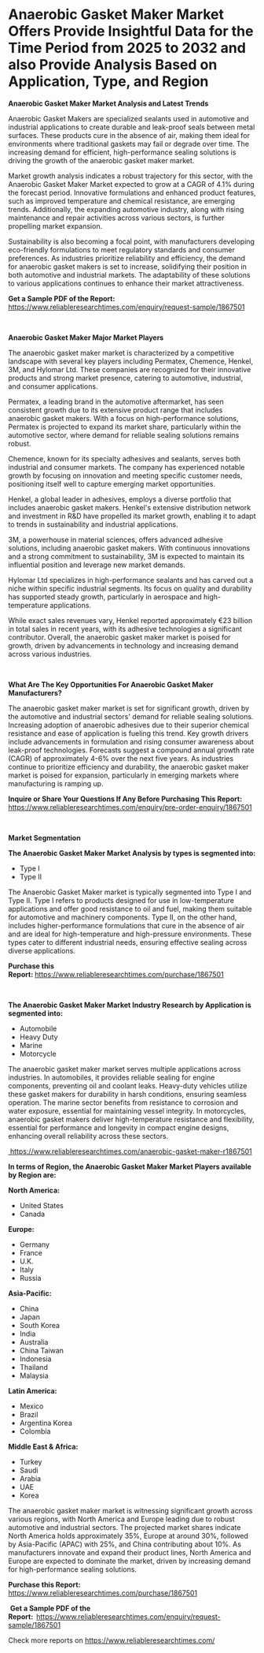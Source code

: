 <p><h1>Anaerobic Gasket Maker Market Offers Provide Insightful Data for the Time Period from 2025 to 2032 and also Provide Analysis Based on Application, Type, and Region</h1></p><p><strong>Anaerobic Gasket Maker Market Analysis and Latest Trends</strong></p>
<p><p>Anaerobic Gasket Makers are specialized sealants used in automotive and industrial applications to create durable and leak-proof seals between metal surfaces. These products cure in the absence of air, making them ideal for environments where traditional gaskets may fail or degrade over time. The increasing demand for efficient, high-performance sealing solutions is driving the growth of the anaerobic gasket maker market.</p><p>Market growth analysis indicates a robust trajectory for this sector, with the Anaerobic Gasket Maker Market expected to grow at a CAGR of 4.1% during the forecast period. Innovative formulations and enhanced product features, such as improved temperature and chemical resistance, are emerging trends. Additionally, the expanding automotive industry, along with rising maintenance and repair activities across various sectors, is further propelling market expansion.</p><p>Sustainability is also becoming a focal point, with manufacturers developing eco-friendly formulations to meet regulatory standards and consumer preferences. As industries prioritize reliability and efficiency, the demand for anaerobic gasket makers is set to increase, solidifying their position in both automotive and industrial markets. The adaptability of these solutions to various applications continues to enhance their market attractiveness.</p></p>
<p><strong>Get a Sample PDF of the Report:&nbsp;</strong> <a href="https://www.reliableresearchtimes.com/enquiry/request-sample/1867501?utm_campaign=3028&utm_medium=2&utm_source=Github&utm_content=ia&utm_term=01042025&utm_id=anaerobic-gasket-maker">https://www.reliableresearchtimes.com/enquiry/request-sample/1867501</a></p>
<p>&nbsp;</p>
<p><strong>Anaerobic Gasket Maker Major Market Players</strong></p>
<p><p>The anaerobic gasket maker market is characterized by a competitive landscape with several key players including Permatex, Chemence, Henkel, 3M, and Hylomar Ltd. These companies are recognized for their innovative products and strong market presence, catering to automotive, industrial, and consumer applications.</p><p>Permatex, a leading brand in the automotive aftermarket, has seen consistent growth due to its extensive product range that includes anaerobic gasket makers. With a focus on high-performance solutions, Permatex is projected to expand its market share, particularly within the automotive sector, where demand for reliable sealing solutions remains robust.</p><p>Chemence, known for its specialty adhesives and sealants, serves both industrial and consumer markets. The company has experienced notable growth by focusing on innovation and meeting specific customer needs, positioning itself well to capture emerging market opportunities.</p><p>Henkel, a global leader in adhesives, employs a diverse portfolio that includes anaerobic gasket makers. Henkel's extensive distribution network and investment in R&D have propelled its market growth, enabling it to adapt to trends in sustainability and industrial applications. </p><p>3M, a powerhouse in material sciences, offers advanced adhesive solutions, including anaerobic gasket makers. With continuous innovations and a strong commitment to sustainability, 3M is expected to maintain its influential position and leverage new market demands.</p><p>Hylomar Ltd specializes in high-performance sealants and has carved out a niche within specific industrial segments. Its focus on quality and durability has supported steady growth, particularly in aerospace and high-temperature applications.</p><p>While exact sales revenues vary, Henkel reported approximately €23 billion in total sales in recent years, with its adhesive technologies a significant contributor. Overall, the anaerobic gasket maker market is poised for growth, driven by advancements in technology and increasing demand across various industries.</p></p>
<p>&nbsp;</p>
<p><strong>What Are The Key Opportunities For Anaerobic Gasket Maker Manufacturers?</strong></p>
<p><p>The anaerobic gasket maker market is set for significant growth, driven by the automotive and industrial sectors' demand for reliable sealing solutions. Increasing adoption of anaerobic adhesives due to their superior chemical resistance and ease of application is fueling this trend. Key growth drivers include advancements in formulation and rising consumer awareness about leak-proof technologies. Forecasts suggest a compound annual growth rate (CAGR) of approximately 4-6% over the next five years. As industries continue to prioritize efficiency and durability, the anaerobic gasket maker market is poised for expansion, particularly in emerging markets where manufacturing is ramping up.</p></p>
<p><strong>Inquire or Share Your Questions If Any Before Purchasing This Report:</strong> <a href="https://www.reliableresearchtimes.com/enquiry/pre-order-enquiry/1867501?utm_campaign=3028&utm_medium=2&utm_source=Github&utm_content=ia&utm_term=01042025&utm_id=anaerobic-gasket-maker">https://www.reliableresearchtimes.com/enquiry/pre-order-enquiry/1867501</a></p>
<p>&nbsp;</p>
<p><strong>Market Segmentation</strong></p>
<p><strong>The Anaerobic Gasket Maker Market Analysis by types is segmented into:</strong></p>
<p><ul><li>Type I</li><li>Type II</li></ul></p>
<p><p>The Anaerobic Gasket Maker market is typically segmented into Type I and Type II. Type I refers to products designed for use in low-temperature applications and offer good resistance to oil and fuel, making them suitable for automotive and machinery components. Type II, on the other hand, includes higher-performance formulations that cure in the absence of air and are ideal for high-temperature and high-pressure environments. These types cater to different industrial needs, ensuring effective sealing across diverse applications.</p></p>
<p><strong>Purchase this Report:&nbsp;</strong><a href="https://www.reliableresearchtimes.com/purchase/1867501?utm_campaign=3028&utm_medium=2&utm_source=Github&utm_content=ia&utm_term=01042025&utm_id=anaerobic-gasket-maker">https://www.reliableresearchtimes.com/purchase/1867501</a></p>
<p>&nbsp;</p>
<p><strong>The Anaerobic Gasket Maker Market Industry Research by Application is segmented into:</strong></p>
<p><ul><li>Automobile</li><li>Heavy Duty</li><li>Marine</li><li>Motorcycle</li></ul></p>
<p><p>The anaerobic gasket maker market serves multiple applications across industries. In automobiles, it provides reliable sealing for engine components, preventing oil and coolant leaks. Heavy-duty vehicles utilize these gasket makers for durability in harsh conditions, ensuring seamless operation. The marine sector benefits from resistance to corrosion and water exposure, essential for maintaining vessel integrity. In motorcycles, anaerobic gasket makers deliver high-temperature resistance and flexibility, essential for performance and longevity in compact engine designs, enhancing overall reliability across these sectors.</p></p>
<p><a href="https://www.reliableresearchtimes.com/anaerobic-gasket-maker-r1867501?utm_campaign=3028&utm_medium=2&utm_source=Github&utm_content=ia&utm_term=01042025&utm_id=anaerobic-gasket-maker">&nbsp;https://www.reliableresearchtimes.com/anaerobic-gasket-maker-r1867501</a></p>
<p><strong>In terms of Region, the Anaerobic Gasket Maker Market Players available by Region are:</strong></p>
<p>
    <p> <strong> North America: </strong>
        <ul>
            <li>United States</li>
            <li>Canada</li>
        </ul>
        </p> 
    <p> <strong> Europe: </strong>
        <ul>
            <li>Germany</li>
            <li>France</li>
            <li>U.K.</li>
            <li>Italy</li>
            <li>Russia</li>
        </ul>
        </p> 
    <p> <strong> Asia-Pacific: </strong>
        <ul>
            <li>China</li>
            <li>Japan</li>
            <li>South Korea</li>
            <li>India</li>
            <li>Australia</li>
            <li>China Taiwan</li>
            <li>Indonesia</li>
            <li>Thailand</li>
            <li>Malaysia</li>
        </ul>
        </p> 
    <p> <strong> Latin America: </strong>
        <ul>
            <li>Mexico</li>
            <li>Brazil</li>
            <li>Argentina Korea</li>
            <li>Colombia</li>
        </ul>
        </p> 
    <p> <strong> Middle East & Africa: </strong>
        <ul>
            <li>Turkey</li>
            <li>Saudi</li>
            <li>Arabia</li>
            <li>UAE</li>
            <li>Korea</li>
        </ul>
    </p>
    </p>
<p><p>The anaerobic gasket maker market is witnessing significant growth across various regions, with North America and Europe leading due to robust automotive and industrial sectors. The projected market shares indicate North America holds approximately 35%, Europe at around 30%, followed by Asia-Pacific (APAC) with 25%, and China contributing about 10%. As manufacturers innovate and expand their product lines, North America and Europe are expected to dominate the market, driven by increasing demand for high-performance sealing solutions.</p></p>
<p><strong>Purchase this Report: </strong><a href="https://www.reliableresearchtimes.com/purchase/1867501?utm_campaign=3028&utm_medium=2&utm_source=Github&utm_content=ia&utm_term=01042025&utm_id=anaerobic-gasket-maker">https://www.reliableresearchtimes.com/purchase/1867501</a></p>
<p>&nbsp;<strong>Get a Sample PDF of the Report:&nbsp;&nbsp;</strong><a href="https://www.reliableresearchtimes.com/enquiry/request-sample/1867501?utm_campaign=3028&utm_medium=2&utm_source=Github&utm_content=ia&utm_term=01042025&utm_id=anaerobic-gasket-maker">https://www.reliableresearchtimes.com/enquiry/request-sample/1867501</a></p>
<p><strong></strong></p>
<p>Check more reports on <a href="https://www.reliableresearchtimes.com/?utm_campaign=3028&utm_medium=2&utm_source=Github&utm_content=ia&utm_term=01042025&utm_id=anaerobic-gasket-maker">https://www.reliableresearchtimes.com/</a></p>